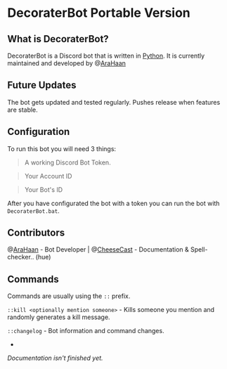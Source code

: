 # DecoraterBot Portable Version



## What is DecoraterBot?

DecoraterBot is a Discord bot that is written in [Python](https://www.python.org/). It is currently maintained and developed by @[AraHaan](https://github.com/AraHaan)

## Future Updates

The bot gets updated and tested regularly. Pushes release when features are stable.

## Configuration

To run this bot you will need 3 things:

> A working Discord Bot Token. 

> Your Account ID

> Your Bot's ID

After you have configurated the bot with a token you can run the bot with ``DecoraterBot.bat``.

## Contributors

@[AraHaan](https://github.com/AraHaan) - Bot Developer |
@[CheeseCast](https://github.com/CheeseCast) - Documentation & Spell-checker.. (hue)

## Commands

Commands are usually using the `::` prefix.

``::kill <optionally mention someone>`` - Kills someone you mention and randomly generates a kill message.

``::changelog`` - Bot information and command changes.

-

*Documentation isn't finished yet.*


